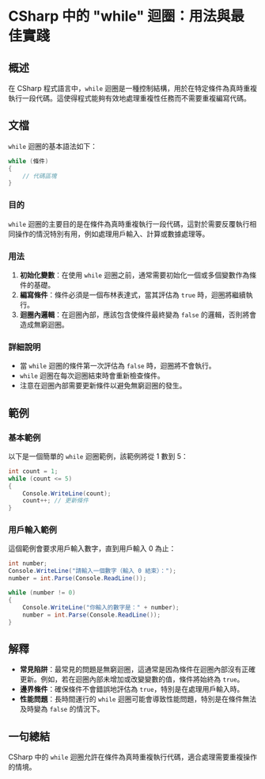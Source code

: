 <!--
Meta Description: # CSharp 中的 "while" 迴圈：用法與最佳實踐 ## 概述 在 CSharp 程式語言中，`while` 迴圈是一種控制結構，用於在特定條件為真時重複執行一段代碼。這使得程式能夠有效地處理重複性任務而不需要重複編寫代碼。 ## 文檔 `while` 迴圈的基本語法如下： ```csha...
Meta Keywords: while, csharp, console, number, int
-->

# CSharp 中的 "while" 迴圈：用法與最佳實踐

## 概述
在 CSharp 程式語言中，`while` 迴圈是一種控制結構，用於在特定條件為真時重複執行一段代碼。這使得程式能夠有效地處理重複性任務而不需要重複編寫代碼。

## 文檔
`while` 迴圈的基本語法如下：

```csharp
while (條件)
{
    // 代碼區塊
}
```

### 目的
`while` 迴圈的主要目的是在條件為真時重複執行一段代碼，這對於需要反覆執行相同操作的情況特別有用，例如處理用戶輸入、計算或數據處理等。

### 用法
1. **初始化變數**：在使用 `while` 迴圈之前，通常需要初始化一個或多個變數作為條件的基礎。
2. **編寫條件**：條件必須是一個布林表達式，當其評估為 `true` 時，迴圈將繼續執行。
3. **迴圈內邏輯**：在迴圈內部，應該包含使條件最終變為 `false` 的邏輯，否則將會造成無窮迴圈。

### 詳細說明
- 當 `while` 迴圈的條件第一次評估為 `false` 時，迴圈將不會執行。
- `while` 迴圈在每次迴圈結束時會重新檢查條件。
- 注意在迴圈內部需要更新條件以避免無窮迴圈的發生。

## 範例
### 基本範例
以下是一個簡單的 `while` 迴圈範例，該範例將從 1 數到 5：

```csharp
int count = 1;
while (count <= 5)
{
    Console.WriteLine(count);
    count++; // 更新條件
}
```

### 用戶輸入範例
這個範例會要求用戶輸入數字，直到用戶輸入 0 為止：

```csharp
int number;
Console.WriteLine("請輸入一個數字（輸入 0 結束）：");
number = int.Parse(Console.ReadLine());

while (number != 0)
{
    Console.WriteLine("你輸入的數字是：" + number);
    number = int.Parse(Console.ReadLine());
}
```

## 解釋
- **常見陷阱**：最常見的問題是無窮迴圈，這通常是因為條件在迴圈內部沒有正確更新。例如，若在迴圈內部未增加或改變變數的值，條件將始終為 `true`。
- **邊界條件**：確保條件不會錯誤地評估為 `true`，特別是在處理用戶輸入時。
- **性能問題**：長時間運行的 `while` 迴圈可能會導致性能問題，特別是在條件無法及時變為 `false` 的情況下。

## 一句總結
CSharp 中的 `while` 迴圈允許在條件為真時重複執行代碼，適合處理需要重複操作的情境。